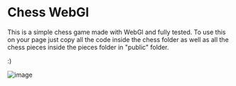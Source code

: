 # Chess WebGl

This is a simple chess game made with WebGl and fully tested.
To use this on your page just copy all the code inside the chess folder as well as all the chess pieces inside the pieces folder in "public" folder.

:)


![image](https://github.com/user-attachments/assets/dc896897-c07c-4caa-91a4-4273dddb88b9)

